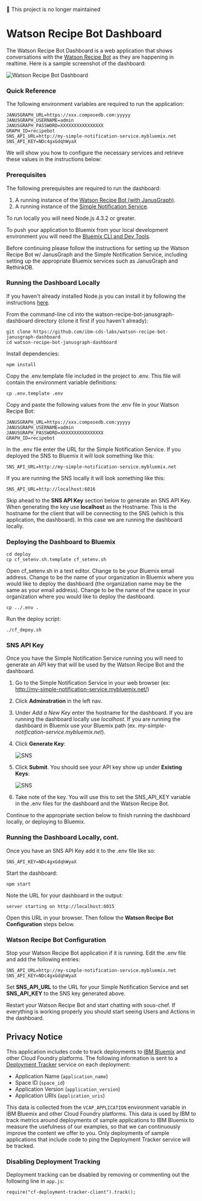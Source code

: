 :no_entry_sign: This project is no longer maintained

# Watson Recipe Bot Dashboard

The Watson Recipe Bot Dashboard is a web application that shows conversations with the 
[Watson Recipe Bot](https://github.com/ibm-cds-labs/watson-recipe-bot-nodejs-janusgraph) as they are happening in realtime.
Here is a sample screenshot of the dashboard:

![Watson Recipe Bot Dashboard](screenshots/dashboard1.png?rev=2&raw=true)

### Quick Reference

The following environment variables are required to run the application:

```
JANUSGRAPH_URL=https://xxx.composedb.com:yyyyy
JANUSGRAPH_USERNAME=admin
JANUSGRAPH_PASSWORD=XXXXXXXXXXXXXXXX
GRAPH_ID=recipebot
SNS_API_URL=http://my-simple-notification-service.mybluemix.net
SNS_API_KEY=NDc4gxGdqhWyaX
```
We will show you how to configure the necessary services and retrieve these values in the instructions below:

### Prerequisites

The following prerequisites are required to run the dashboard:

1. A running instance of the [Watson Recipe Bot (with JanusGraph)](https://github.com/ibm-cds-labs/watson-recipe-bot-nodejs-janusgraph).
2. A running instance of the [Simple Notification Service](https://github.com/ibm-cds-labs/simple-notification-service).

To run locally you will need Node.js 4.3.2 or greater.

To push your application to Bluemix from your local development environment you will need the [Bluemix CLI and Dev Tools](https://console.ng.bluemix.net/docs/starters/install_cli.html).

Before continuing please follow the instructions for setting up the Watson Recipe Bot w/ JanusGraph and the Simple Notification Service,
including setting up the appropriate Bluemix services such as JanusGraph and RethinkDB.

### Running the Dashboard Locally

If you haven't already installed Node.js you can install it by following the instructions [here](https://nodejs.org/en/).

From the command-line cd into the watson-recipe-bot-janusgraph-dashboard directory (clone it first if you haven't already):

```
git clone https://github.com/ibm-cds-labs/watson-recipe-bot-janusgraph-dashboard
cd watson-recipe-bot-janusgraph-dashboard
```
 
Install dependencies:

```
npm install
```

Copy the .env.template file included in the project to .env. This file will contain the environment variable definitions:

```
cp .env.template .env
```

Copy and paste the following values from the .env file in your Watson Recipe Bot:

```
JANUSGRAPH_URL=https://xxx.composedb.com:yyyyy
JANUSGRAPH_USERNAME=admin
JANUSGRAPH_PASSWORD=XXXXXXXXXXXXXXXX
GRAPH_ID=recipebot
```

In the .env file enter the URL for the Simple Notification Service. If you deployed the SNS to Bluemix it will look something like this:
 
```
SNS_API_URL=http://my-simple-notification-service.mybluemix.net
```

If you are running the SNS locally it will look something like this:

```
SNS_API_URL=http://localhost:6016
```

Skip ahead to the **SNS API Key** section below to generate an SNS API Key. When generating the key use **localhost** as the Hostname.
This is the hostname for the client that will be connecting to the SNS (which is this application, the dashboard).
In this case we are running the dashboard locally.

### Deploying the Dashboard to Bluemix

```
cd deploy
cp cf_setenv.sh.template cf_setenv.sh
```

Open cf_setenv.sh in a text editor.
Change *<EMAIL>* to be your Bluemix email address.
Change *<ORG>* to be the name of your organization in Bluemix  where you would like to deploy the dashboard (the organization name may be the same as your email address).
Change *<SPACE>* to be the name of the space in your organization where you would like to deploy the dashboard.

```
cp ../.env .
```

Run the deploy script:

```
./cf_depoy.sh
```

### SNS API Key

Once you have the Simple Notification Service running you will need to generate an API key that will be used by the Watson Recipe Bot and the dashboard.

1. Go to the Simple Notification Service in your web browser (ex: http://my-simple-notification-service.mybluemix.net/)
2. Click **Adminstration** in the left nav.
3. Under *Add a New Key*  enter the hostname for the dashboard. If you are running the dashboard locally use *localhost*.
If you are running the dashboard in Bluemix use your Bluemix path (ex. *my-simple-notification-service.mybluemix.net*).  
4. Click **Generate Key**:

    ![SNS](screenshots/sns_apikey1.png?rev=1&raw=true)

5. Click **Submit**. You should see your API key show up under **Existing Keys**: 

    ![SNS](screenshots/sns_apikey2.png?rev=1&raw=true)
    
6. Take note of the key. You will use this to set the SNS_API_KEY variable in the .env files for the dashboard and the Watson Recipe Bot.

Continue to the appropriate section below to finish running the dashboard locally, or deploying to Bluemix.

### Running the Dashboard Locally, cont.

 Once you have an SNS API Key add it to the .env file like so:

```
SNS_API_KEY=NDc4gxGdqhWyaX
```

Start the dashboard:

```
npm start
```

Note the URL for your dashboard in the output:

```
server starting on http://localhost:6015
```

Open this URL in your browser. Then follow the **Watson Recipe Bot Configuration** steps below.

### Watson Recipe Bot Configuration

Stop your Watson Recipe Bot application if it is running. Edit the .env file and add the following entries:

```
SNS_API_URL=http://my-simple-notification-service.mybluemix.net
SNS_API_KEY=NDc4gxGdqhWyaX
```

Set **SNS_API_URL** to the URL for your Simple Notification Service and set **SNS_API_KEY** to the SNS key generated above.

Restart your Watson Recipe Bot and start chatting with sous-chef.
If everything is working properly you should start seeing Users and Actions in the dashboard.

## Privacy Notice

This application includes code to track deployments to [IBM Bluemix](https://www.bluemix.net/) and other Cloud Foundry platforms. The following information is sent to a [Deployment Tracker](https://github.com/cloudant-labs/deployment-tracker) service on each deployment:

* Application Name (`application_name`)
* Space ID (`space_id`)
* Application Version (`application_version`)
* Application URIs (`application_uris`)

This data is collected from the `VCAP_APPLICATION` environment variable in IBM Bluemix and other Cloud Foundry platforms. This data is used by IBM to track metrics around deployments of sample applications to IBM Bluemix to measure the usefulness of our examples, so that we can continuously improve the content we offer to you. Only deployments of sample applications that include code to ping the Deployment Tracker service will be tracked.

### Disabling Deployment Tracking

Deployment tracking can be disabled by removing or commenting out the following line in `app.js`:

`require("cf-deployment-tracker-client").track();`
